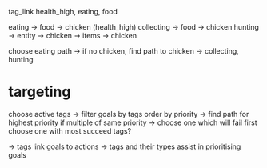 
tag_link
health_high, eating, food

eating -> food -> chicken (health_high)
collecting -> food -> chicken
hunting -> entity -> chicken -> items -> chicken

choose eating path -> if no chicken, find path to chicken -> collecting, hunting

# targeting
choose active tags -> filter goals by tags
order by priority -> find path for highest priority
if multiple of same priority ->
choose one which will fail first
choose one with most succeed tags?

-> tags link goals to actions
-> tags and their types assist in prioritising goals 